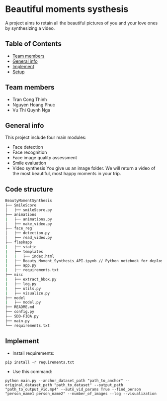 # Beautiful moments systhesis
A project aims to retain all the beautiful pictures of you and your love ones by synthesizing a video.

## Table of Contents
* [Team members](#team-members)
* [General info](#general-info)
* [Implement](#implement)
* [Setup](#setup)

## Team members
- Tran Cong Thinh
- Nguyen Hoang Phuc
- Vu Thi Quynh Nga

## General info
This project include four main modules:
- Face detection
- Face recognition
- Face image quality assessment
- Smile evaluation
- Video synthesis
You give us an image folder. We will return a video of the most beautiful, most happy moments in your trip.

## Code structure
```bash
BeautyMomentSynthesis
├── SmileScore
│   ├── smileScore.py
├── animations
|   ├── animations.py
│   ├── make_video.py
├── face_reg
│   ├── detection.py  
│   ├── read_video.py
├── flaskapp
|   ├── static
|   ├── templates
|   |   ├── index.html
|   ├── Beauty_Moment_Synthesis_API.ipynb // Python notebook for deploying the API in Google Colaboratory
|   ├── app.py
|   ├── requirements.txt
├── misc
|   ├── extract_bbox.py
|   ├── log.py
|   ├── utils.py
|   ├── visualize.py
├── model
|   ├── model.py
├── README.md
├── config.py
├── SDD-FIQA.py
├── main.py
└── requirements.txt
```

## Implement

- Install requirements:
```
pip install -r requirements.txt
```

- Use this command:

```
python main.py --anchor_dataset_path "path_to_anchor" --original_dataset_path "path_to_dataset" --output_path "path_to_output_vid.mp4" --auto_vid_params True --find_person "person_name1 person_name2" --number_of_images --log --visualization 
```


